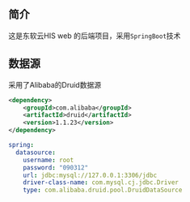 ## 简介

这是东软云HIS web 的后端项目，采用`SpringBoot`技术



## 数据源

采用了Alibaba的Druid数据源

```xml
<dependency>
    <groupId>com.alibaba</groupId>
    <artifactId>druid</artifactId>
    <version>1.1.23</version>
</dependency>
```

```yaml
spring:
  datasource:
    username: root
    password: "090312"
    url: jdbc:mysql://127.0.0.1:3306/jdbc
    driver-class-name: com.mysql.cj.jdbc.Driver
    type: com.alibaba.druid.pool.DruidDataSource
```